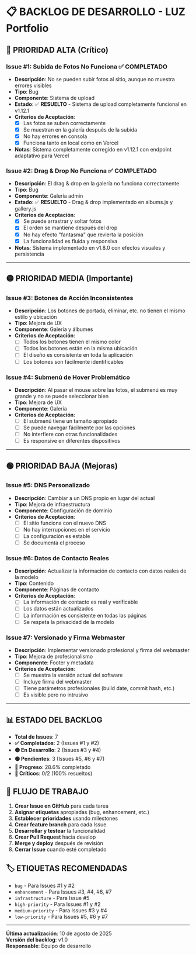 # 📋 **BACKLOG DE DESARROLLO - LUZ Portfolio**

## 🚨 **PRIORIDAD ALTA (Crítico)**

### **Issue #1: Subida de Fotos No Funciona** ✅ **COMPLETADO**
- **Descripción**: No se pueden subir fotos al sitio, aunque no muestra errores visibles
- **Tipo**: Bug
- **Componente**: Sistema de upload
- **Estado**: ✅ **RESUELTO** - Sistema de upload completamente funcional en v1.12.1
- **Criterios de Aceptación**:
  - [x] Las fotos se suben correctamente
  - [x] Se muestran en la galería después de la subida
  - [x] No hay errores en consola
  - [x] Funciona tanto en local como en Vercel
- **Notas**: Sistema completamente corregido en v1.12.1 con endpoint adaptativo para Vercel

### **Issue #2: Drag & Drop No Funciona** ✅ **COMPLETADO**
- **Descripción**: El drag & drop en la galería no funciona correctamente
- **Tipo**: Bug
- **Componente**: Galería admin
- **Estado**: ✅ **RESUELTO** - Drag & drop implementado en albums.js y gallery.js
- **Criterios de Aceptación**:
  - [x] Se puede arrastrar y soltar fotos
  - [x] El orden se mantiene después del drop
  - [x] No hay efecto "fantasma" que revierta la posición
  - [x] La funcionalidad es fluida y responsiva
- **Notas**: Sistema implementado en v1.8.0 con efectos visuales y persistencia

---

## 🟡 **PRIORIDAD MEDIA (Importante)**

### **Issue #3: Botones de Acción Inconsistentes**
- **Descripción**: Los botones de portada, eliminar, etc. no tienen el mismo estilo y ubicación
- **Tipo**: Mejora de UX
- **Componente**: Galería y álbumes
- **Criterios de Aceptación**:
  - [ ] Todos los botones tienen el mismo color
  - [ ] Todos los botones están en la misma ubicación
  - [ ] El diseño es consistente en toda la aplicación
  - [ ] Los botones son fácilmente identificables

### **Issue #4: Submenú de Hover Problemático**
- **Descripción**: Al pasar el mouse sobre las fotos, el submenú es muy grande y no se puede seleccionar bien
- **Tipo**: Mejora de UX
- **Componente**: Galería
- **Criterios de Aceptación**:
  - [ ] El submenú tiene un tamaño apropiado
  - [ ] Se puede navegar fácilmente por las opciones
  - [ ] No interfiere con otras funcionalidades
  - [ ] Es responsive en diferentes dispositivos

---

## 🟢 **PRIORIDAD BAJA (Mejoras)**

### **Issue #5: DNS Personalizado**
- **Descripción**: Cambiar a un DNS propio en lugar del actual
- **Tipo**: Mejora de infraestructura
- **Componente**: Configuración de dominio
- **Criterios de Aceptación**:
  - [ ] El sitio funciona con el nuevo DNS
  - [ ] No hay interrupciones en el servicio
  - [ ] La configuración es estable
  - [ ] Se documenta el proceso

### **Issue #6: Datos de Contacto Reales**
- **Descripción**: Actualizar la información de contacto con datos reales de la modelo
- **Tipo**: Contenido
- **Componente**: Páginas de contacto
- **Criterios de Aceptación**:
  - [ ] La información de contacto es real y verificable
  - [ ] Los datos están actualizados
  - [ ] La información es consistente en todas las páginas
  - [ ] Se respeta la privacidad de la modelo

### **Issue #7: Versionado y Firma Webmaster**
- **Descripción**: Implementar versionado profesional y firma del webmaster
- **Tipo**: Mejora de profesionalismo
- **Componente**: Footer y metadata
- **Criterios de Aceptación**:
  - [ ] Se muestra la versión actual del software
  - [ ] Incluye firma del webmaster
  - [ ] Tiene parámetros profesionales (build date, commit hash, etc.)
  - [ ] Es visible pero no intrusivo

---

## 📊 **ESTADO DEL BACKLOG**

- **Total de Issues**: 7
- **✅ Completados**: 2 (Issues #1 y #2)
- **🟡 En Desarrollo**: 2 (Issues #3 y #4)
- **🟢 Pendientes**: 3 (Issues #5, #6 y #7)
- **🎯 Progreso**: 28.6% completado
- **🚨 Críticos**: 0/2 (100% resueltos)

## 🔄 **FLUJO DE TRABAJO**

1. **Crear Issue en GitHub** para cada tarea
2. **Asignar etiquetas** apropiadas (bug, enhancement, etc.)
3. **Establecer prioridades** usando milestones
4. **Crear feature branch** para cada Issue
5. **Desarrollar y testear** la funcionalidad
6. **Crear Pull Request** hacia develop
7. **Merge y deploy** después de revisión
8. **Cerrar Issue** cuando esté completado

## 🏷️ **ETIQUETAS RECOMENDADAS**

- `bug` - Para Issues #1 y #2
- `enhancement` - Para Issues #3, #4, #6, #7
- `infrastructure` - Para Issue #5
- `high-priority` - Para Issues #1 y #2
- `medium-priority` - Para Issues #3 y #4
- `low-priority` - Para Issues #5, #6 y #7

---

**Última actualización**: 10 de agosto de 2025  
**Versión del backlog**: v1.0  
**Responsable**: Equipo de desarrollo
